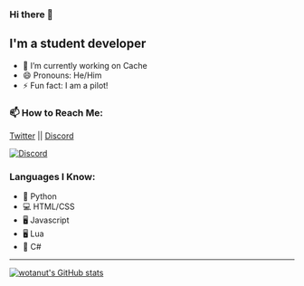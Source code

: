 ### Hi there 👋

## I'm a student developer

- 🔭 I’m currently working on Cache
- 😄 Pronouns: He/Him
- ⚡ Fun fact: I am a pilot!

### 📫 How to Reach Me:
[Twitter](https://www.twitter.com/wotanut1) || [Discord](https://www.discord.com/invite/G993wHvy5d)

<!-- ![Discord](https://discord.c99.nl/widget/theme-3/725945760629129277.png) -->
<a href="https://discord.com/users/<705798778472366131>">
<img src="https://discord.c99.nl/widget/theme-2/705798778472366131.png" alt="Discord"/>
</a>

### Languages I Know:
- 🐍 Python
- 💻 HTML/CSS
- 🖥️ Javascript
- 🖥️ Lua
- 💾 C#
---
[![wotanut's GitHub stats](https://github-readme-stats.vercel.app/api?username=wotanut&theme=radical&show_icons=true)](https://github.com/anuraghazra/github-readme-stats)
